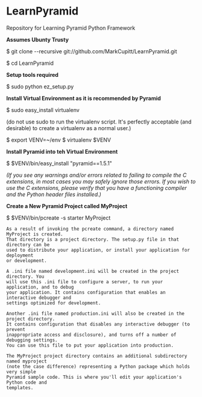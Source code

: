 LearnPyramid
============

Repository for Learning Pyramid Python Framework

**Assumes Ubunty Trusty**

$ git clone --recursive git://github.com/MarkCupitt/LearnPyramid.git

$ cd LearnPyramid

**Setup tools required**

$ sudo python ez_setup.py

**Install Virtual Environment as it is recommended by Pyramid**

$ sudo easy_install virtualenv

(do not use sudo to run the virtualenv script. It's perfectly acceptable (and desirable) to create a virtualenv as a normal user.)

$ export VENV=~/env
$ virtualenv $VENV

**Install Pyramid into teh Virtual Environment**

$ $VENV/bin/easy_install "pyramid==1.5.1"

*(If you see any warnings and/or errors related to failing to compile the C extensions, in most cases you may safely ignore those errors. If you wish to use the C extensions, please verify that you have a functioning compiler and the Python header files installed.)*

**Create a New Pyramid Project called MyProject**

$ $VENV/bin/pcreate -s starter MyProject

```
As a result of invoking the pcreate command, a directory named MyProject is created. 
That directory is a project directory. The setup.py file in that directory can be 
used to distribute your application, or install your application for deployment 
or development.

A .ini file named development.ini will be created in the project directory. You 
will use this .ini file to configure a server, to run your application, and to debug 
your application. It contains configuration that enables an interactive debugger and 
settings optimized for development.

Another .ini file named production.ini will also be created in the project directory. 
It contains configuration that disables any interactive debugger (to prevent 
inappropriate access and disclosure), and turns off a number of debugging settings. 
You can use this file to put your application into production.

The MyProject project directory contains an additional subdirectory named myproject 
(note the case difference) representing a Python package which holds very simple 
Pyramid sample code. This is where you'll edit your application's Python code and 
templates.
```

